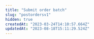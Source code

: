 ```yaml
---
title: "Submit order batch"
slug: "postordersv1"
hidden: true
createdAt: "2023-03-24T14:10:57.664Z"
updatedAt: "2023-08-18T15:11:29.524Z"
---
```

